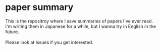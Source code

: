 # paper summary

This is the repositroy where I save summaries of papers I've ever read.<br>
I'm writing them in Japanese for a while, but I wanna try in English in the future.<br>
<br>
Please look at Issues if you get interested.

